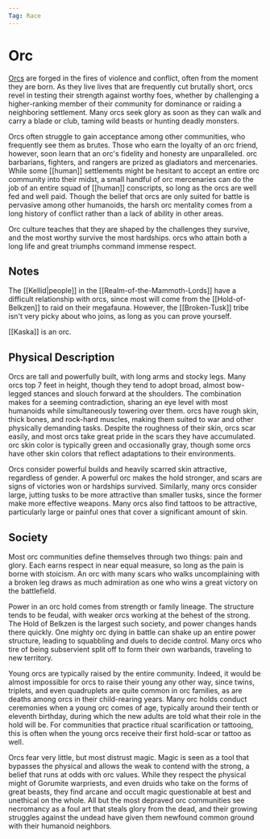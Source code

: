 ```yaml
---
Tag: Race
---
```

# Orc
[Orcs](https://2e.aonprd.com/Ancestries.aspx?ID=19) are forged in the fires of violence and conflict, often from the moment they are born. As they live lives that are frequently cut brutally short, orcs revel in testing their strength against worthy foes, whether by challenging a higher-ranking member of their community for dominance or raiding a neighboring settlement. Many orcs seek glory as soon as they can walk and carry a blade or club, taming wild beasts or hunting deadly monsters.

Orcs often struggle to gain acceptance among other communities, who frequently see them as brutes. Those who earn the loyalty of an orc friend, however, soon learn that an orc's fidelity and honesty are unparalleled. orc barbarians, fighters, and rangers are prized as gladiators and mercenaries. While some [[human]] settlements might be hesitant to accept an entire orc community into their midst, a small handful of orc mercenaries can do the job of an entire squad of [[human]] conscripts, so long as the orcs are well fed and well paid. Though the belief that orcs are only suited for battle is pervasive among other humanoids, the harsh orc mentality comes from a long history of conflict rather than a lack of ability in other areas.

Orc culture teaches that they are shaped by the challenges they survive, and the most worthy survive the most hardships. orcs who attain both a long life and great triumphs command immense respect.

## Notes
The [[Kellid|people]] in the [[Realm-of-the-Mammoth-Lords]] have a difficult relationship with orcs, since most will come from the [[Hold-of-Belkzen]] to raid on their megafauna. However, the [[Broken-Tusk]] tribe isn't very picky about who joins, as long as you can prove yourself. 

[[Kaska]] is an orc.

## Physical Description
Orcs are tall and powerfully built, with long arms and stocky legs. Many orcs top 7 feet in height, though they tend to adopt broad, almost bow-legged stances and slouch forward at the shoulders. The combination makes for a seeming contradiction, sharing an eye level with most humanoids while simultaneously towering over them. orcs have rough skin, thick bones, and rock-hard muscles, making them suited to war and other physically demanding tasks. Despite the roughness of their skin, orcs scar easily, and most orcs take great pride in the scars they have accumulated. orc skin color is typically green and occasionally gray, though some orcs have other skin colors that reflect adaptations to their environments.  
  
Orcs consider powerful builds and heavily scarred skin attractive, regardless of gender. A powerful orc makes the hold stronger, and scars are signs of victories won or hardships survived. Similarly, many orcs consider large, jutting tusks to be more attractive than smaller tusks, since the former make more effective weapons. Many orcs also find tattoos to be attractive, particularly large or painful ones that cover a significant amount of skin.  

## Society
Most orc communities define themselves through two things: pain and glory. Each earns respect in near equal measure, so long as the pain is borne with stoicism. An orc with many scars who walks uncomplaining with a broken leg draws as much admiration as one who wins a great victory on the battlefield.  
  
Power in an orc hold comes from strength or family lineage. The structure tends to be feudal, with weaker orcs working at the behest of the strong. The Hold of Belkzen is the largest such society, and power changes hands there quickly. One mighty orc dying in battle can shake up an entire power structure, leading to squabbling and duels to decide control. Many orcs who tire of being subservient split off to form their own warbands, traveling to new territory.  
  
Young orcs are typically raised by the entire community. Indeed, it would be almost impossible for orcs to raise their young any other way, since twins, triplets, and even quadruplets are quite common in orc families, as are deaths among orcs in their child-rearing years. Many orc holds conduct ceremonies when a young orc comes of age, typically around their tenth or eleventh birthday, during which the new adults are told what their role in the hold will be. For communities that practice ritual scarification or tattooing, this is often when the young orcs receive their first hold-scar or tattoo as well.  
  
Orcs fear very little, but most distrust magic. Magic is seen as a tool that bypasses the physical and allows the weak to contend with the strong, a belief that runs at odds with orc values. While they respect the physical might of Gorumite warpriests, and even druids who take on the forms of great beasts, they find arcane and occult magic questionable at best and unethical on the whole. All but the most depraved orc communities see necromancy as a foul art that steals glory from the dead, and their growing struggles against the undead have given them newfound common ground with their humanoid neighbors.